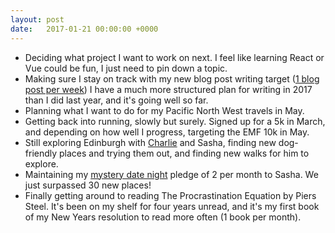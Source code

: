 ```yaml
---
layout: post
date:   2017-01-21 00:00:00 +0000
---
```


- Deciding what project I want to work on next. I feel like learning React or Vue could be fun, I just need to pin down a topic.
- Making sure I stay on track with my new blog post writing target ([1 blog post per week](http://blog.camerondoyle.co.uk/)) I have a much more structured plan for writing in 2017 than I did last year, and it's going well so far.
- Planning what I want to do for my Pacific North West travels in May.
- Getting back into running, slowly but surely. Signed up for a 5k in March, and depending on how well I progress, targeting the EMF 10k in May.
- Still exploring Edinburgh with [Charlie](http://blog.camerondoyle.co.uk/#charlie) and Sasha, finding new dog-friendly places and trying them out, and finding new walks for him to explore.
- Maintaining my [mystery date night](http://mysterydatenights.co.uk) pledge of 2 per month to Sasha. We just surpassed 30 new places!
- Finally getting around to reading The Procrastination Equation by Piers Steel. It's been on my shelf for four years unread, and it's my first book of my New Years resolution to read more often (1 book per month).
